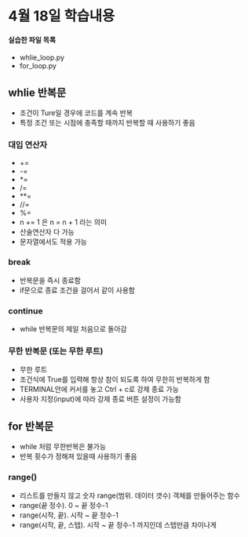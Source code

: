 # 4월 18일 학습내용
#### 실습한 파일 목록
- whlie_loop.py
- for_loop.py

## whlie 반복문
- 조건이 Ture일 경우에 코드를 계속 반복
- 특정 조건 또는 시점에 충족할 때까지 반복할 때 사용하기 좋음 

### 대입 연산자
- +=
- -=
- *=
- /=
- **=
- //=
- %=
- n += 1 은 n = n + 1 라는 의미
- 산술연산자 다 가능
- 문자열에서도 적용 가능

### break
- 반복문을 즉시 종료함
- if문으로 종료 조건을 걸어서 같이 사용함

### continue
- while 반복문의 제일 처음으로 돌아감

### 무한 반복문 (또는 무한 루트)
- 무한 루트
- 조건식에 True를 입력해 항상 참이 되도록 하여 무한히 반복하게 함
- TERMINAL안에 커서를 놓고 Ctrl + c로 강제 종료 가능
- 사용자 지정(input)에 따라 강제 종료 버튼 설정이 가능함

## for 반복문
- while 처럼 무한반복은 불가능
- 반복 횟수가 정해져 있을때 사용하기 좋음

### range()
- 리스트를 만들지 않고 숫자 range(범위. 데이터 갯수) 객체를 만들어주는 함수
- range(끝 정수). 0 ~ 끝 정수-1
- range(시작, 끝). 시작 ~ 끝 정수-1
- range(시작, 끝, 스텝). 시작 ~ 끝 정수-1 까지인데 스텝만큼 차이나게
